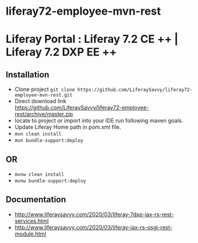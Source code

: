# liferay72-employee-mvn-rest
# Liferay Portal : Liferay 7.2 CE ++ | Liferay 7.2 DXP EE ++
## Installation
* Clone project
`git clone https://github.com/LiferaySavvy/liferay72-employee-mvn-rest.git` 
* Direct download link   
https://github.com/LiferaySavvy/liferay72-employee-rest/archive/master.zip  
* locate to project or import into your IDE run following maven goals.  
* Update Liferay Home path in pom.xml file.
* `mvn clean install`
* `mvn bundle-support:deploy`  
## OR
* `mvnw clean install`
* `mvnw bundle-support:deploy`  
## Documentation 
* http://www.liferaysavvy.com/2020/03/liferay-7dxp-jax-rs-rest-services.html
* http://www.liferaysavvy.com/2020/03/liferay-jax-rs-osgi-rest-module.html 
